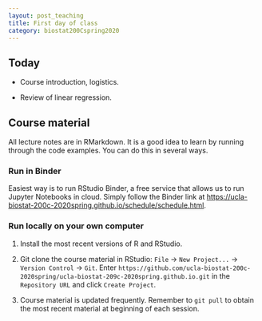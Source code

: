 ```yaml
---
layout: post_teaching
title: First day of class
category: biostat200Cspring2020
---
```


## Today

* Course introduction, logistics.

* Review of linear regression.

## Course material

All lecture notes are in RMarkdown. It is a good idea to learn by running through the code examples. You can do this in several ways. 

### Run in Binder

Easiest way is to run RStudio Binder, a free service that allows us to run Jupyter Notebooks in cloud. Simply follow the Binder link at <https://ucla-biostat-200c-2020spring.github.io/schedule/schedule.html>. 

### Run locally on your own computer

1. Install the most recent versions of R and RStudio. 

2. Git clone the course material in RStudio: `File` -> `New Project...` -> `Version Control` -> `Git`. Enter `https://github.com/ucla-biostat-200c-2020spring/ucla-biostat-209c-2020spring.github.io.git` in the `Repository URL` and click `Create Project`. 

3. Course material is updated frequently. Remember to `git pull` to obtain the most recent material at beginning of each session. 

